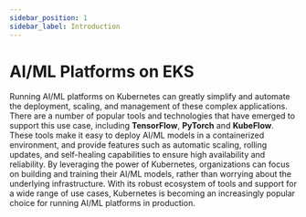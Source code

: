 ```yaml
---
sidebar_position: 1
sidebar_label: Introduction
---
```


# AI/ML Platforms on EKS

Running AI/ML platforms on Kubernetes can greatly simplify and automate the deployment, scaling, and management of these complex applications. There are a number of popular tools and technologies that have emerged to support this use case, including **TensorFlow**, **PyTorch** and **KubeFlow**. 
These tools make it easy to deploy AI/ML models in a containerized environment, and provide features such as automatic scaling, rolling updates, and self-healing capabilities to ensure high availability and reliability. By leveraging the power of Kubernetes, organizations can focus on building and training their AI/ML models, rather than worrying about the underlying infrastructure. 
With its robust ecosystem of tools and support for a wide range of use cases, Kubernetes is becoming an increasingly popular choice for running AI/ML platforms in production.
